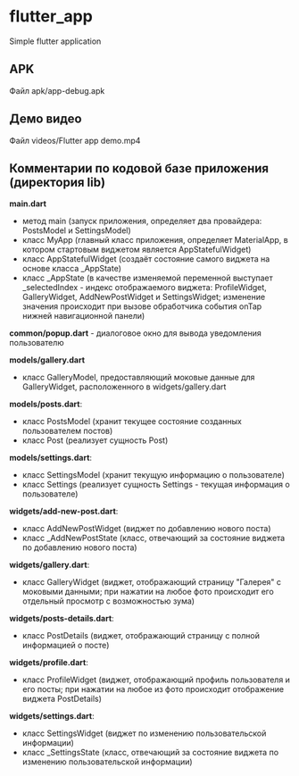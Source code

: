 # flutter_app

Simple flutter application

## APK
Файл apk/app-debug.apk

## Демо видео
Файл videos/Flutter app demo.mp4

## Комментарии по кодовой базе приложения (директория lib)

**main.dart**
- метод main (запуск приложения, определяет два провайдера: PostsModel и SettingsModel)
- класс MyApp (главный класс приложения, определяет MaterialApp, в котором стартовым виджетом является AppStatefulWidget)
- класс AppStatefulWidget (создаёт состояние самого виджета на основе класса _AppState)
- класс _AppState (в качестве изменяемой переменной выступает _selectedIndex - индекс отображаемого виджета:
  ProfileWidget, GalleryWidget, AddNewPostWidget и SettingsWidget; изменение значения происходит при вызове обработчика
  события onTap нижней навигационной панели)

**common/popup.dart** - диалоговое окно для вывода уведомления пользователю

**models/gallery.dart**
- класс GalleryModel, предоставляющий моковые данные для GalleryWidget, расположенного в widgets/gallery.dart

**models/posts.dart**:
- класс PostsModel (хранит текущее состояние созданных пользователем постов)
- класс Post (реализует сущность Post)

**models/settings.dart**:
- класс SettingsModel (хранит текущую информацию о пользователе)
- класс Settings (реализует сущность Settings - текущая информация о пользователе)

**widgets/add-new-post.dart**:
- класс AddNewPostWidget (виджет по добавлению нового поста)
- класс _AddNewPostState (класс, отвечающий за состояние виджета по добавлению нового поста) 

**widgets/gallery.dart**:
- класс GalleryWidget (виджет, отображающий страницу "Галерея" с моковыми данными;
  при нажатии на любое фото происходит его отдельный просмотр с возможностью зума)

**widgets/posts-details.dart**:
- класс PostDetails (виджет, отображающий страницу с полной информацией о посте)

**widgets/profile.dart**:
- класс ProfileWidget (виджет, отображающий профиль пользователя и его посты; при нажатии
  на любое из фото происходит отображение виджета PostDetails)

**widgets/settings.dart**:
- класс SettingsWidget (виджет по изменению пользовательской информации)
- класс _SettingsState (класс, отвечающий за состояние виджета по изменению пользовательской информации) 
